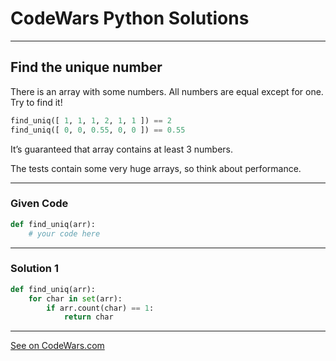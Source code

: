 # CodeWars Python Solutions

---

## Find the unique number


There is an array with some numbers. All numbers are equal except for one. Try to find it!


```python
find_uniq([ 1, 1, 1, 2, 1, 1 ]) == 2
find_uniq([ 0, 0, 0.55, 0, 0 ]) == 0.55
```

It’s guaranteed that array contains at least 3 numbers.

The tests contain some very huge arrays, so think about performance.


---

### Given Code


```python
def find_uniq(arr):
    # your code here
```

---

### Solution 1


```python
def find_uniq(arr):
    for char in set(arr):
        if arr.count(char) == 1:
            return char
```


-------

[See on CodeWars.com](https://www.codewars.com/kata/585d7d5adb20cf33cb000235)
